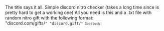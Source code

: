 The title says it all.
Simple discord nitro checker (takes a long time since is pretty hard to get a working one)
All you need is this and a .txt file with random nitro gift with the following format:         
"discord.com/gifts/<code>"
"discord.gift/<code>"
Goodluck!

